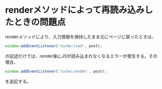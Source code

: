 # renderメソッドによって再読み込みしたときの問題点
  renderメソッドにより、入力情報を保持したまま元にページに戻ったときは、
  ```js
  window.addEventListener('turbo:load', post);
  ```
  の記述だけでは、render後にJSが読み込まれなくなるエラーが発生する。その場合、
  ```js
  window.addEventListener('turbo:render', post);
  ```
  を追記する。